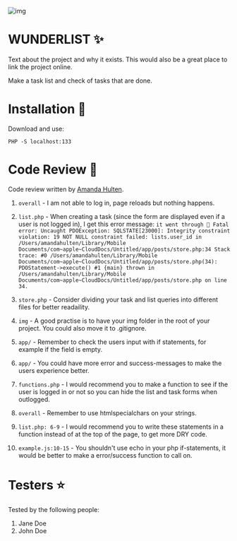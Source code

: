 ![img](https://i.pinimg.com/originals/b6/aa/45/b6aa456d67464a2f6a1f19d3a3efbd2d.gif)

# WUNDERLIST ✨

Text about the project and why it exists. This would also be a great place to link the project online.

Make a task list and check of tasks that are done.

# Installation 💖

Download and use:

```PHP -S localhost:133```

# Code Review 📀

Code review written by [Amanda Hulten](https://github.com/amandahulten).

1. `overall` - I am not able to log in, page reloads but nothing happens.
2. `list.php` - When creating a task (since the form are displayed even if a user is not logged in), I get this error message: 
`it went through 💖
Fatal error: Uncaught PDOException: SQLSTATE[23000]: Integrity constraint violation: 19 NOT NULL constraint failed: lists.user_id in /Users/amandahulten/Library/Mobile Documents/com~apple~CloudDocs/Untitled/app/posts/store.php:34 Stack trace: #0 /Users/amandahulten/Library/Mobile Documents/com~apple~CloudDocs/Untitled/app/posts/store.php(34): PDOStatement->execute() #1 {main} thrown in /Users/amandahulten/Library/Mobile Documents/com~apple~CloudDocs/Untitled/app/posts/store.php on line 34.`

3. `store.php` - Consider dividing your task and list queries into different files for better readaility.
4. `img` - A good practise is to have your img folder in the root of your project. You could also move it to .gitignore.
5. `app/` - Remember to check the users input with if statements, for example if the field is empty.
6. `app/` - You could have more error and success-messages to make the users experience better.
7. `functions.php` - I would recommend you to make a function to see if the user is logged in or not so you can hide the list and task forms when outlogged. 
8. `overall` - Remember to use htmlspecialchars on your strings.
9. `list.php: 6-9` - I would recommend you to write these statements in a function instead of at the top of the page, to get more DRY code.
10. `example.js:10-15` - You shouldn't use echo in your php if-statements, it would be better to make a error/success function to call on.

# Testers ⭐️

Tested by the following people:

1. Jane Doe
2. John Doe
